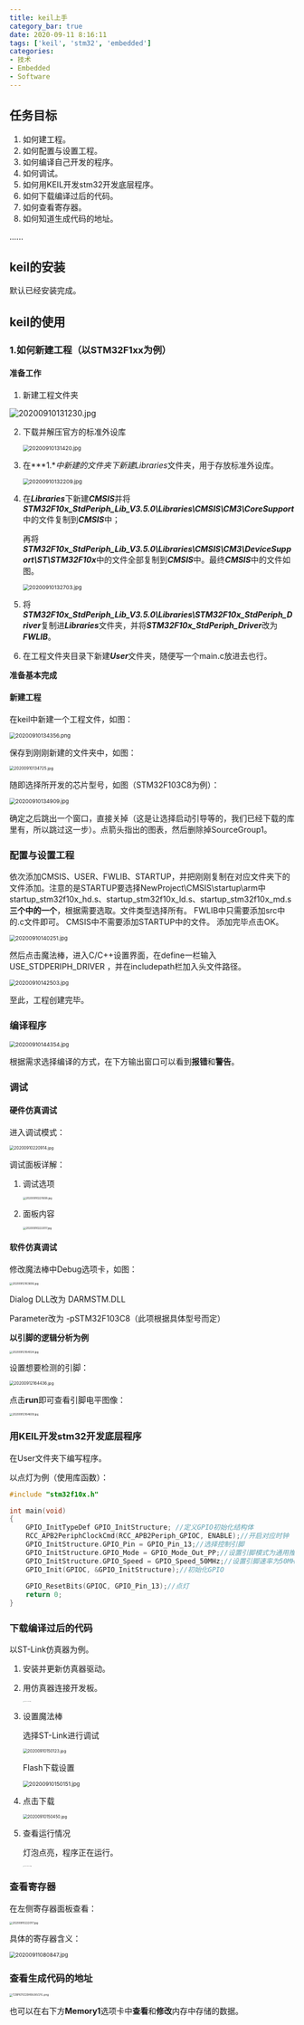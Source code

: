 ```yaml
---
title: keil上手
category_bar: true
date: 2020-09-11 8:16:11
tags: ['keil', 'stm32', 'embedded']
categories:
- 技术
- Embedded
- Software
---
```


## 任务目标

1. 如何建工程。
2. 如何配置与设置工程。
3. 如何编译自己开发的程序。
4. 如何调试。
5. 如何用KEIL开发stm32开发底层程序。
6. 如何下载编译过后的代码。
7. 如何查看寄存器。
8. 如何知道生成代码的地址。

......

## keil的安装

默认已经安装完成。

## keil的使用

### 1.如何新建工程（以STM32F1xx为例）

#### 准备工作

1. 新建工程文件夹

![20200910131230.jpg](https://wpcos-1300629776.cos.ap-chengdu.myqcloud.com/Gallery/2020/09/10/20200910131230.jpg)

2. 下载并解压官方的标准外设库

   <img src="https://wpcos-1300629776.cos.ap-chengdu.myqcloud.com/Gallery/2020/09/10/20200910131420.jpg" alt="20200910131420.jpg" style="zoom:67%;" />

3. 在***1.***中新建的文件夹下新建*Libraries*文件夹，用于存放标准外设库。

   <img src="https://wpcos-1300629776.cos.ap-chengdu.myqcloud.com/Gallery/2020/09/10/20200910132209.jpg" alt="20200910132209.jpg" style="zoom:67%;" />

4. 在***Libraries***下新建***CMSIS***并将***STM32F10x_StdPeriph_Lib_V3.5.0\Libraries\CMSIS\CM3\CoreSupport***中的文件复制到***CMSIS***中；

   再将***STM32F10x_StdPeriph_Lib_V3.5.0\Libraries\CMSIS\CM3\DeviceSupport\ST\STM32F10x***中的文件全部复制到***CMSIS***中。最终***CMSIS***中的文件如图。

   <img src="https://wpcos-1300629776.cos.ap-chengdu.myqcloud.com/Gallery/2020/09/10/20200910132703.jpg" alt="20200910132703.jpg" style="zoom:67%;" />

5. 将***STM32F10x_StdPeriph_Lib_V3.5.0\Libraries\STM32F10x_StdPeriph_Driver***复制进***Libraries***文件夹，并将***STM32F10x_StdPeriph_Driver***改为***FWLIB***。

6. 在工程文件夹目录下新建***User***文件夹，随便写一个main.c放进去也行。

**准备基本完成**

#### 新建工程

在keil中新建一个工程文件，如图：

<img src="https://wpcos-1300629776.cos.ap-chengdu.myqcloud.com/Gallery/2020/09/10/20200910134356.png" alt="20200910134356.png" style="zoom:67%;" />

保存到刚刚新建的文件夹中，如图：

<img src="https://wpcos-1300629776.cos.ap-chengdu.myqcloud.com/Gallery/2020/09/10/20200910134725.jpg" alt="20200910134725.jpg" style="zoom: 50%;" />

随即选择所开发的芯片型号，如图（STM32F103C8为例）：

<img src="https://wpcos-1300629776.cos.ap-chengdu.myqcloud.com/Gallery/2020/09/10/20200910134909.jpg" alt="20200910134909.jpg" style="zoom:67%;" />

  确定之后跳出一个窗口，直接关掉（这是让选择启动引导等的，我们已经下载的库里有，所以跳过这一步）。点箭头指出的图表，然后删除掉SourceGroup1。

### 配置与设置工程

依次添加CMSIS、USER、FWLIB、STARTUP，并把刚刚复制在对应文件夹下的文件添加。注意的是STARTUP要选择NewProject\CMSIS\startup\arm中startup_stm32f10x_hd.s、startup_stm32f10x_ld.s、startup_stm32f10x_md.s**三个中的一个**，根据需要选取。文件类型选择所有。 FWLIB中只需要添加src中的.c文件即可。 CMSIS中不需要添加STARTUP中的文件。 添加完毕点击OK。

<img src="https://wpcos-1300629776.cos.ap-chengdu.myqcloud.com/Gallery/2020/09/10/20200910140251.jpg" alt="20200910140251.jpg" style="zoom:67%;" />

然后点击魔法棒，进入C/C++设置界面，在define一栏输入 USE_STDPERIPH_DRIVER ，并在includepath栏加入头文件路径。

<img src="https://wpcos-1300629776.cos.ap-chengdu.myqcloud.com/Gallery/2020/09/10/20200910142503.jpg" alt="20200910142503.jpg" style="zoom:67%;" />

 至此，工程创建完毕。

### 编译程序

<img src="https://wpcos-1300629776.cos.ap-chengdu.myqcloud.com/Gallery/2020/09/10/20200910144354.jpg" alt="20200910144354.jpg" style="zoom:67%;" />

根据需求选择编译的方式，在下方输出窗口可以看到**报错**和**警告**。

### 调试

#### 硬件仿真调试

进入调试模式：

<img src="https://wpcos-1300629776.cos.ap-chengdu.myqcloud.com/Gallery/2020/09/10/20200910220914.jpg" alt="20200910220914.jpg" style="zoom:50%;" />

调试面板详解：

1. 调试选项

   <img src="https://wpcos-1300629776.cos.ap-chengdu.myqcloud.com/Gallery/2020/09/10/20200910221608.jpg" alt="20200910221608.jpg" style="zoom: 33%;" />

2. 面板内容

   <img src="https://wpcos-1300629776.cos.ap-chengdu.myqcloud.com/Gallery/2020/09/10/20200910222017.jpg" alt="20200910222017.jpg" style="zoom:33%;" />

#### 软件仿真调试

修改魔法棒中Debug选项卡，如图：

<img src="https://wpcos-1300629776.cos.ap-chengdu.myqcloud.com/Gallery/2020/09/12/20200912163606.jpg" alt="20200912163606.jpg" style="zoom: 33%;" />

Dialog DLL改为  DARMSTM.DLL

Parameter改为  -pSTM32F103C8（此项根据具体型号而定）

**以引脚的逻辑分析为例**

<img src="https://wpcos-1300629776.cos.ap-chengdu.myqcloud.com/Gallery/2020/09/12/20200912164024.jpg" alt="20200912164024.jpg" style="zoom:33%;" />

设置想要检测的引脚：

<img src="https://wpcos-1300629776.cos.ap-chengdu.myqcloud.com/Gallery/2020/09/12/20200912164436.jpg" alt="20200912164436.jpg" style="zoom:50%;" />

点击**run**即可查看引脚电平图像：

<img src="https://wpcos-1300629776.cos.ap-chengdu.myqcloud.com/Gallery/2020/09/12/20200912164609.jpg" alt="20200912164609.jpg" style="zoom:33%;" />

### 用KEIL开发stm32开发底层程序

在User文件夹下编写程序。

以点灯为例（使用库函数）：

```c
#include "stm32f10x.h"

int main(void)
{
	GPIO_InitTypeDef GPIO_InitStructure; //定义GPIO初始化结构体
	RCC_APB2PeriphClockCmd(RCC_APB2Periph_GPIOC, ENABLE);//开启对应时钟
	GPIO_InitStructure.GPIO_Pin = GPIO_Pin_13;//选择控制引脚
	GPIO_InitStructure.GPIO_Mode = GPIO_Mode_Out_PP;//设置引脚模式为通用推挽输出
	GPIO_InitStructure.GPIO_Speed = GPIO_Speed_50MHz;//设置引脚速率为50MHz
	GPIO_Init(GPIOC, &GPIO_InitStructure);//初始化GPIO
	
	GPIO_ResetBits(GPIOC, GPIO_Pin_13);//点灯
	return 0;
}

```



### 下载编译过后的代码

以ST-Link仿真器为例。

1. 安装并更新仿真器驱动。

2. 用仿真器连接开发板。

   <img src="https://wpcos-1300629776.cos.ap-chengdu.myqcloud.com/Gallery/2020/09/10/P00910-144702.jpg" alt="P00910-144702.jpg" style="zoom:10%;" />

3. 设置魔法棒

   选择ST-Link进行调试

   <img src="https://wpcos-1300629776.cos.ap-chengdu.myqcloud.com/Gallery/2020/09/10/20200910150123.jpg" alt="20200910150123.jpg" style="zoom: 50%;" />

   Flash下载设置

   <img src="https://wpcos-1300629776.cos.ap-chengdu.myqcloud.com/Gallery/2020/09/10/20200910150151.jpg" alt="20200910150151.jpg" style="zoom:67%;" />

4. 点击下载

   <img src="https://wpcos-1300629776.cos.ap-chengdu.myqcloud.com/Gallery/2020/09/10/20200910150450.jpg" alt="20200910150450.jpg" style="zoom: 50%;" />

5. 查看运行情况

   灯泡点亮，程序正在运行。

   <img src="https://wpcos-1300629776.cos.ap-chengdu.myqcloud.com/Gallery/2020/09/10/P00910-1507401.jpg" alt="P00910-1507401.jpg" style="zoom: 10%;" />

### 查看寄存器

在左侧寄存器面板查看：

<img src="https://wpcos-1300629776.cos.ap-chengdu.myqcloud.com/Gallery/2020/09/10/20200910222017.jpg" alt="20200910222017.jpg" style="zoom:33%;" />

具体的寄存器含义：

<img src="https://wpcos-1300629776.cos.ap-chengdu.myqcloud.com/Gallery/2020/09/11/20200911080847.jpg" alt="20200911080847.jpg" style="zoom:67%;" />

### 查看生成代码的地址

<img src="https://wpcos-1300629776.cos.ap-chengdu.myqcloud.com/Gallery/2020/09/11/TZ8P67FZ29H9UIXV2YL.png" alt="TZ8P67FZ29H9UIXV2YL.png" style="zoom: 33%;" />

也可以在右下方**Memory1**选项卡中**查看**和**修改**内存中存储的数据。